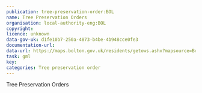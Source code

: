 ```yaml
---
publication: tree-preservation-order:BOL
name: Tree Preservation Orders
organisation: local-authority-eng:BOL
copyright: 
licence: unknown
data-gov-uk: d1fe10b7-250a-4873-b4be-4b948cce0fe3
documentation-url: 
data-url: https://maps.bolton.gov.uk/residents/getows.ashx?mapsource=Bolton/inspire&TypeName=tpo&version=1.0.0&request=GetFeature&service=WFS&outputFormat=GML2
task: gml
key: 
categories: Tree preservation order
---
```


Tree Preservation Orders
